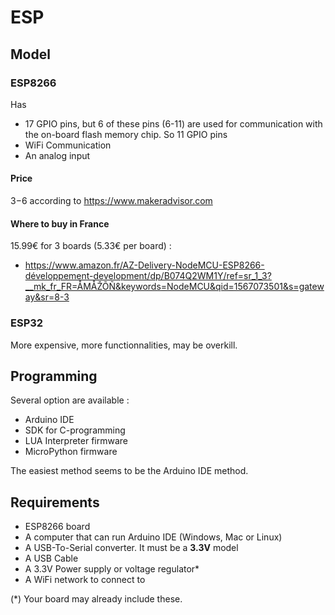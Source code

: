 # ESP

## Model

### ESP8266
Has 
- 17 GPIO pins, but 6 of these pins (6-11) are used for communication with the on-board flash memory chip. So 11 GPIO pins
- WiFi Communication
- An analog input

#### Price
3$-6$ according to https://www.makeradvisor.com

#### Where to buy in France

15.99€ for 3 boards (5.33€ per board) : 
- https://www.amazon.fr/AZ-Delivery-NodeMCU-ESP8266-développement-development/dp/B074Q2WM1Y/ref=sr_1_3?__mk_fr_FR=ÅMÅŽÕÑ&keywords=NodeMCU&qid=1567073501&s=gateway&sr=8-3

### ESP32
More expensive, more functionnalities, may be overkill. 

## Programming

Several option are available : 
- Arduino IDE
- SDK for C-programming
- LUA Interpreter firmware
- MicroPython firmware

The easiest method seems to be the Arduino IDE method. 

## Requirements
- ESP8266 board
- A computer that can run Arduino IDE (Windows, Mac or Linux)
- A USB-To-Serial converter. It must be a **3.3V** model
- A USB Cable
- A 3.3V Power supply or voltage regulator\*
- A WiFi network to connect to

(\*) Your board may already include these.
